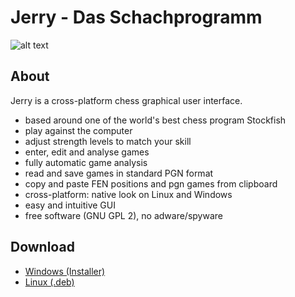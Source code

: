 # Jerry - Das Schachprogramm

![alt text](https://raw.githubusercontent.com/asdfjkl/jerry/master/various/screenshot.jpg)

## About
Jerry is a cross-platform chess graphical user interface.

* based around one of the world's best chess program Stockfish
* play against the computer
* adjust strength levels to match your skill
* enter, edit and analyse games
* fully automatic game analysis
* read and save games in standard PGN format
* copy and paste FEN positions and pgn games from clipboard
* cross-platform: native look on Linux and Windows
* easy and intuitive GUI
* free software (GNU GPL 2), no adware/spyware

## Download

* [Windows (Installer)](https://github.com/asdfjkl/jerry/releases/download/v3.1.0/SetupJerryChess.exe)
* [Linux (.deb)](https://github.com/asdfjkl/jerry/releases/download/v3.1.0/jerry_3.1.0-1_amd64.deb)
